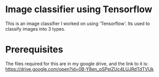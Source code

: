 # Image classifier using Tensorflow
This is an image classifier I worked on using 'Tensorflow'.
Its used to classify images into 3 types.

# Prerequisites
The files required for this are in my google drive, and the link to it is:
https://drive.google.com/open?id=0B-Y8en_pSPeiZUc4LUJRdTdTVUk

